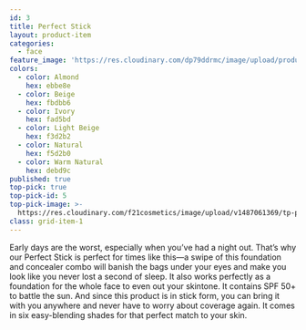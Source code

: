 ```yaml
---
id: 3
title: Perfect Stick
layout: product-item
categories:
  - face
feature_image: 'https://res.cloudinary.com/dp79ddrmc/image/upload/products/perfectStick.jpg'
colors:
  - color: Almond
    hex: ebbe8e
  - color: Beige
    hex: fbdbb6
  - color: Ivory
    hex: fad5bd
  - color: Light Beige
    hex: f3d2b2
  - color: Natural
    hex: f5d2b0
  - color: Warm Natural
    hex: debd9c
published: true
top-pick: true
top-pick-id: 5
top-pick-image: >-
  https://res.cloudinary.com/f21cosmetics/image/upload/v1487061369/tp-perfect-stick.jpg
class: grid-item-1
---
```

Early days are the worst, especially when you’ve had a night out. That’s why our Perfect Stick is perfect for times like this—a swipe of this foundation and concealer combo will banish the bags under your eyes and make you look like you never lost a second of sleep. It also works perfectly as a foundation for the whole face to even out your skintone. It contains SPF 50+ to battle the sun. And since this product is in stick form, you can bring it with you anywhere and never have to worry about coverage again.  It comes in six easy-blending shades for that perfect match to your skin.
